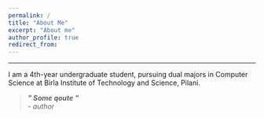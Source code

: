 ```yaml
---
permalink: /
title: "About Me"
excerpt: "About me"
author_profile: true
redirect_from: 
---
```

***
I am a 4th-year undergraduate student, pursuing dual majors in Computer Science at Birla Institute of Technology and Science, Pilani.



> **_" Some qoute "_** <br>
>  _-  author_<br>



